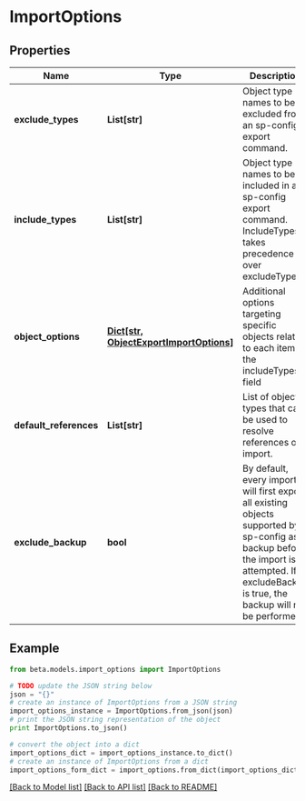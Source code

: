 # ImportOptions


## Properties
Name | Type | Description | Notes
------------ | ------------- | ------------- | -------------
**exclude_types** | **List[str]** | Object type names to be excluded from an sp-config export command. | [optional] 
**include_types** | **List[str]** | Object type names to be included in an sp-config export command. IncludeTypes takes precedence over excludeTypes. | [optional] 
**object_options** | [**Dict[str, ObjectExportImportOptions]**](ObjectExportImportOptions.md) | Additional options targeting specific objects related to each item in the includeTypes field | [optional] 
**default_references** | **List[str]** | List of object types that can be used to resolve references on import. | [optional] 
**exclude_backup** | **bool** | By default, every import will first export all existing objects supported by sp-config as a backup before the import is attempted. If excludeBackup is true, the backup will not be performed. | [optional] [default to False]

## Example

```python
from beta.models.import_options import ImportOptions

# TODO update the JSON string below
json = "{}"
# create an instance of ImportOptions from a JSON string
import_options_instance = ImportOptions.from_json(json)
# print the JSON string representation of the object
print ImportOptions.to_json()

# convert the object into a dict
import_options_dict = import_options_instance.to_dict()
# create an instance of ImportOptions from a dict
import_options_form_dict = import_options.from_dict(import_options_dict)
```
[[Back to Model list]](../README.md#documentation-for-models) [[Back to API list]](../README.md#documentation-for-api-endpoints) [[Back to README]](../README.md)


